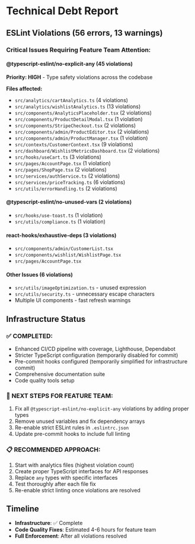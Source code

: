 # Technical Debt Report

## ESLint Violations (56 errors, 13 warnings)

### Critical Issues Requiring Feature Team Attention:

#### @typescript-eslint/no-explicit-any (45 violations)
**Priority: HIGH** - Type safety violations across the codebase

**Files affected:**
- `src/analytics/cartAnalytics.ts` (4 violations)
- `src/analytics/wishlistAnalytics.ts` (13 violations) 
- `src/components/AnalyticsPlaceholder.tsx` (2 violations)
- `src/components/ProductDetailModal.tsx` (1 violation)
- `src/components/StripeCheckout.tsx` (2 violations)
- `src/components/admin/ProductEditor.tsx` (2 violations)
- `src/components/admin/ProductManager.tsx` (1 violation)
- `src/contexts/CustomerContext.tsx` (9 violations)
- `src/dashboard/WishlistMetricsDashboard.tsx` (2 violations)
- `src/hooks/useCart.ts` (3 violations)
- `src/pages/AccountPage.tsx` (1 violation)
- `src/pages/ShopPage.tsx` (2 violations)
- `src/services/authService.ts` (2 violations)
- `src/services/priceTracking.ts` (6 violations)
- `src/utils/errorHandling.ts` (2 violations)

#### @typescript-eslint/no-unused-vars (2 violations)
- `src/hooks/use-toast.ts` (1 violation)
- `src/utils/compliance.ts` (1 violation)

#### react-hooks/exhaustive-deps (3 violations)
- `src/components/admin/CustomerList.tsx`
- `src/components/wishlist/WishlistPage.tsx`
- `src/pages/AccountPage.tsx`

#### Other Issues (6 violations)
- `src/utils/imageOptimization.ts` - unused expression
- `src/utils/security.ts` - unnecessary escape characters
- Multiple UI components - fast refresh warnings

## Infrastructure Status

### ✅ COMPLETED:
- Enhanced CI/CD pipeline with coverage, Lighthouse, Dependabot
- Stricter TypeScript configuration (temporarily disabled for commit)
- Pre-commit hooks configured (temporarily simplified for infrastructure commit)
- Comprehensive documentation suite
- Code quality tools setup

### 🔄 NEXT STEPS FOR FEATURE TEAM:
1. Fix all `@typescript-eslint/no-explicit-any` violations by adding proper types
2. Remove unused variables and fix dependency arrays
3. Re-enable strict ESLint rules in `.eslintrc.json`
4. Update pre-commit hooks to include full linting

### 📋 RECOMMENDED APPROACH:
1. Start with analytics files (highest violation count)
2. Create proper TypeScript interfaces for API responses
3. Replace `any` types with specific interfaces
4. Test thoroughly after each file fix
5. Re-enable strict linting once violations are resolved

## Timeline
- **Infrastructure**: ✅ Complete
- **Code Quality Fixes**: Estimated 4-6 hours for feature team
- **Full Enforcement**: After all violations resolved
